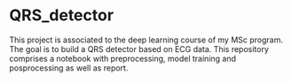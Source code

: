 # QRS_detector
This project is associated to the deep learning course of my MSc program. 
The goal is to build a QRS detector based on ECG data. This repository comprises a notebook with preprocessing, model training and posprocessing as well as report.
